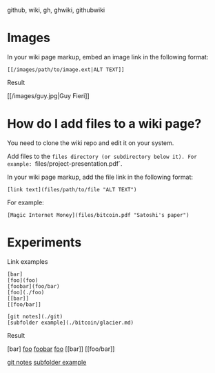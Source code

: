 github, wiki, gh, ghwiki, githubwiki

# Images

In your wiki page markup, embed an image link in the following format:

    [[/images/path/to/image.ext|ALT TEXT]]

Result

[[/images/guy.jpg|Guy Fieri]]

# How do I add files to a wiki page?

You need to clone the wiki repo and edit it on your system.

Add files to the `files directory (or subdirectory below it). For example: `files/project-presentation.pdf`.

In your wiki page markup, add the file link in the following format:

    [link text](files/path/to/file "ALT TEXT")

For example:

    [Magic Internet Money](files/bitcoin.pdf "Satoshi's paper")

# Experiments

Link examples

    [bar]
    [foo](foo)
    [foobar](foo/bar)
    [foo](./foo)
    [[bar]]
    [[foo/bar]]

    [git notes](./git)
    [subfolder example](./bitcoin/glacier.md)

Result

[bar]
[foo](foo)
[foobar](foo/bar)
[foo](./foo)
[[bar]]
[[foo/bar]]

[git notes](./git)
[subfolder example](./bitcoin/glacier.md)
